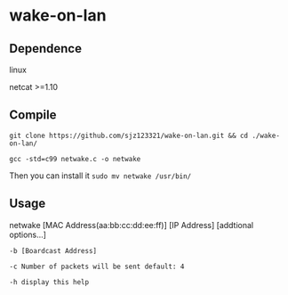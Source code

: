 # wake-on-lan

## Dependence
linux 

netcat >=1.10

## Compile

`git clone https://github.com/sjz123321/wake-on-lan.git && cd ./wake-on-lan/`

`gcc -std=c99 netwake.c -o netwake`

Then you can install it `sudo mv netwake /usr/bin/`

## Usage

netwake [MAC Address(aa:bb:cc:dd:ee:ff)] [IP Address] [addtional options...]

	-b [Boardcast Address]
  
	-c Number of packets will be sent default: 4 
  
	-h display this help 
  

